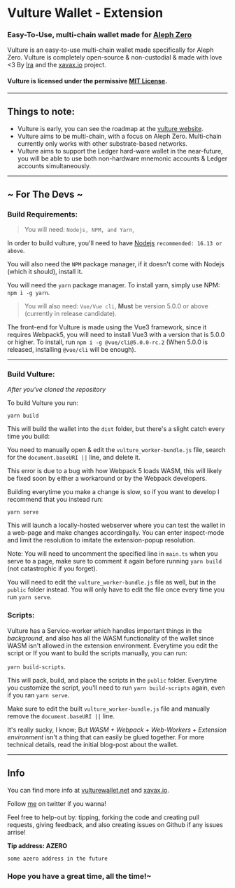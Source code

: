 # Vulture Wallet - Extension
### Easy-To-Use, multi-chain wallet made for [Aleph Zero](alephzero.org)


Vulture is an easy-to-use multi-chain wallet made specifically for Aleph Zero. Vulture is completely open-source & non-custodial & made with love <3 By [Ira](https://twitter/diinkitheimp) and the [xavax.io](https://www.xavax.io) project.

#### Vulture is licensed under the permissive [MIT License](https://mit-license.org/).
___
## Things to note:
* Vulture is early, you can see the roadmap at the [vulture website](https://vulturewallet.net).
* Vulture aims to be multi-chain, with a focus on Aleph Zero. Multi-chain currently only works with
other substrate-based networks.
* Vulture aims to support the Ledger hard-ware wallet in the near-future, you will be able to use both non-hardware mnemonic accounts & Ledger accounts simultaneously.

___

## ~ For The Devs ~


### Build Requirements:
> You will need: `Nodejs, NPM, and Yarn`,

In order to build vulture, you'll need to have [Nodejs](https://nodejs.org/en/) `recommended: 16.13 or above`.

You will also need the `NPM` package manager, if it doesn't come with Nodejs (which it should), install it.

You will need the `yarn` package manager. To install yarn, simply use NPM:  `npm i -g yarn`.

> You will also need: `Vue/Vue cli`, **Must** be version 5.0.0 or above (currently in release candidate).

The front-end for Vulture is made using the Vue3 framework, since it requires Webpack5, you will need to install Vue3 with a version that is 5.0.0 or higher.
To install, run `npm i -g @vue/cli@5.0.0-rc.2` (When 5.0.0 is released, installing `@vue/cli` will be enough).

___

### Build Vulture:
*After you've cloned the repository*

To build Vulture you run:

`yarn build`

This will build the wallet into the `dist` folder, but there's a slight catch every time you build:

You need to manually
open & edit the `vulture_worker-bundle.js` file, search for the `document.baseURI ||` line, and delete it.

This error is due to a bug with how Webpack 5 loads WASM, this will likely be fixed soon by either a workaround or by the Webpack developers.


Building everytime you make a change is slow, so if you want to develop I recommend that you instead run:


`yarn serve`

This will launch a locally-hosted webserver where you can test the wallet in a web-page and make changes accordingally. You can enter inspect-mode and limit the resolution to imitate the extension-popup resolution.

Note: You will need to uncomment the specified line in `main.ts` when you serve to a page, make sure to comment it again before running `yarn build` (not catastrophic if you forget).

You will need to edit the `vulture_worker-bundle.js` file as well, but in the `public` folder instead. You will only have to edit the file once every time you run `yarn serve`.

### Scripts:
Vulture has a Service-worker which handles important things in the *background*, and also has all the WASM functionality of the wallet since WASM isn't allowed in the extension environment. Everytime you edit the script or If you want to build the scripts manually, you can run:

`yarn build-scripts`.

This will pack, build, and place the scripts in the `public` folder. Everytime you customize the script, you'll need to run `yarn build-scripts` again, even if you ran `yarn serve`.

Make sure to edit the built `vulture_worker-bundle.js` file and manually remove the `document.baseURI ||` line.

It's really sucky, I know; But *WASM + Webpack + Web-Workers + Extension environment* isn't a thing that can easily be glued together. For more technical details, read the initial blog-post about the wallet.
___

## Info
You can find more info at [vulturewallet.net](https://vulturewallet.net) and [xavax.io](https://www.xavax.io).

Follow [me](https://twitter/DiinkiTheImp) on twitter if you wanna!

Feel free to help-out by: tipping, forking the code and creating pull requests, giving feedback, and also creating issues on Github if any issues arrise!

**Tip address: AZERO**

`some azero address in the future`


### Hope you have a great time, all the time!~

